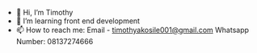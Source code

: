 - 👋 Hi, I’m Timothy
- 👀 I’m learning front end development
- 📫 How to reach me: Email - timothyakosile001@gmail.com Whatsapp Number: 08137274666

<!---
timmykosh/timmykosh is a ✨ special ✨ repository because its `README.md` (this file) appears on your GitHub profile.
You can click the Preview link to take a look at your changes.
--->
